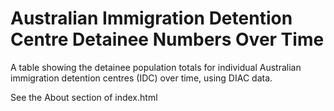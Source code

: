 Australian Immigration Detention Centre Detainee Numbers Over Time
===============

A table showing the detainee population totals for individual Australian immigration detention centres (IDC) over time, using DIAC data.

See the About section of index.html

